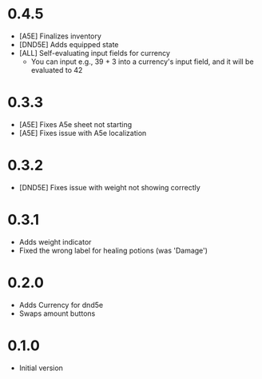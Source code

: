 # 0.4.5
- [A5E] Finalizes inventory
- [DND5E] Adds equipped state
- [ALL] Self-evaluating input fields for currency
  - You can input e.g., 39 + 3 into a currency's input field, and it will be evaluated to 42

# 0.3.3
- [A5E] Fixes A5e sheet not starting
- [A5E] Fixes issue with A5e localization

# 0.3.2
- [DND5E] Fixes issue with weight not showing correctly

# 0.3.1
- Adds weight indicator
- Fixed the wrong label for healing potions (was 'Damage')

# 0.2.0
- Adds Currency for dnd5e
- Swaps amount buttons

# 0.1.0
- Initial version

